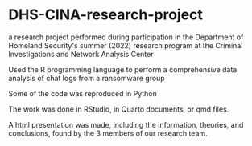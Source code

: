 # DHS-CINA-research-project
a research project performed during participation in the Department of Homeland Security's summer (2022) research program at the Criminal Investigations and Network Analysis Center

Used the R programming language to perform a comprehensive data analysis of chat logs from a ransomware group

Some of the code was reproduced in Python

The work was done in RStudio, in Quarto documents, or qmd files. 

A html presentation was made, including the information, theories, and conclusions, found by the 3 members of our research team.
